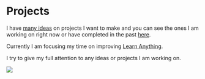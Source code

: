 # Projects
I have [many ideas](https://trello.com/b/alB1ryRP) on projects I want to make and you can see the ones I am working on right now or have completed in the past [here](https://nikitavoloboev.xyz/projects).

Currently I am focusing my time on improving [Learn Anything](learn-anything.md).

I try to give my full attention to any ideas or projects I am working on.

![](https://i.imgur.com/CXLG4IY.jpg)